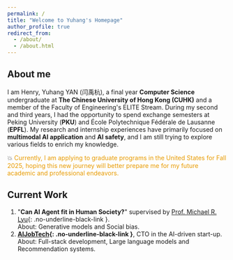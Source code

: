 ```yaml
---
permalink: /
title: "Welcome to Yuhang's Homepage"
author_profile: true
redirect_from: 
  - /about/
  - /about.html
---
```


## About me

I am Henry, Yuhang YAN (闫禹杭), a final year **Computer Science** undergraduate at **The Chinese University of Hong Kong (CUHK)** and a member of the Faculty of Engineering's ELITE Stream. During my second and third years, I had the opportunity to spend exchange semesters at Peking University (**PKU**) and École Polytechnique Fédérale de Lausanne (**EPFL**). My research and internship experiences have primarily focused on **multimodal AI application** and **AI safety**, and I am still trying to explore various fields to enrich my knowledge.

💥 <span style="color:#e89b00">Currently, I am applying to graduate programs in the United States for Fall 2025, hoping this new journey will better prepare me for my future academic and professional endeavors.</span>
<!--
Download my full CV [here](https://YanY-Henry.github.io/files/CV_YanYuhangHenry_EN.pdf).
-->
<!--
Download my full resume here 👉 ( [English](https://YanY-Henry.github.io/files/CV_YanYuhangHenry_EN.pdf) / [中文](https://YanY-Henry.github.io/files/CV_YanYuhangHenry_ZH.pdf) ).
-->

## Current Work

1. "**Can AI Agent fit in Human Society?**" supervised by [Prof. Michael R. Lyu](https://www.cse.cuhk.edu.hk/people/faculty/michael-rung-tsong-lyu/){: .no-underline-black-link }.  
   About: Generative models and Social bias.
1. **[AIJobTech](https://aijobtech.co/){: .no-underline-black-link }**, CTO in the AI-driven start-up.  
   About: Full-stack development, Large language models and Recommendation systems.


